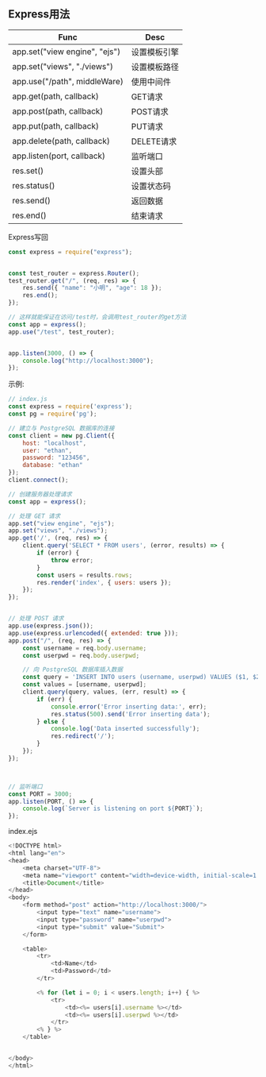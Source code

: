 
## Express用法

| Func                          | Desc         |
| ----------------------------- | ------------ |
| app.set("view engine", "ejs") | 设置模板引擎 |
| app.set("views", "./views")   | 设置模板路径 |
| app.use("/path", middleWare)  | 使用中间件   |
| app.get(path, callback)       | GET请求      |
| app.post(path, callback)      | POST请求     |
| app.put(path, callback)       | PUT请求      |
| app.delete(path, callback)    | DELETE请求   |
| app.listen(port, callback)    | 监听端口     |
| res.set()                     | 设置头部     |
| res.status()                  | 设置状态码   |
| res.send()                    | 返回数据     |
| res.end()                     | 结束请求     |


Express写回
```js
const express = require("express");


const test_router = express.Router();
test_router.get("/", (req, res) => {
    res.send({ "name": "小明", "age": 18 });
    res.end();
});

// 这样就能保证在访问/test时，会调用test_router的get方法
const app = express();
app.use("/test", test_router);


app.listen(3000, () => {
    console.log("http://localhost:3000");
});
```



示例:
```js
// index.js
const express = require('express');
const pg = require('pg');

// 建立与 PostgreSQL 数据库的连接
const client = new pg.Client({
    host: "localhost",
    user: "ethan",
    password: "123456",
    database: "ethan"
});
client.connect();

// 创建服务器处理请求
const app = express();

// 处理 GET 请求
app.set("view engine", "ejs");
app.set("views", "./views");
app.get('/', (req, res) => {
    client.query('SELECT * FROM users', (error, results) => {
        if (error) {
            throw error;
        }
        const users = results.rows;
        res.render('index', { users: users });
    });
});


// 处理 POST 请求
app.use(express.json());
app.use(express.urlencoded({ extended: true }));
app.post("/", (req, res) => {
    const username = req.body.username;
    const userpwd = req.body.userpwd;

    // 向 PostgreSQL 数据库插入数据
    const query = 'INSERT INTO users (username, userpwd) VALUES ($1, $2)';
    const values = [username, userpwd];
    client.query(query, values, (err, result) => {
        if (err) {
            console.error('Error inserting data:', err);
            res.status(500).send('Error inserting data');
        } else {
            console.log('Data inserted successfully');
            res.redirect('/');
        }
    });
});



// 监听端口
const PORT = 3000;
app.listen(PORT, () => {
    console.log(`Server is listening on port ${PORT}`);
});
```

index.ejs
```js
<!DOCTYPE html>
<html lang="en">
<head>
    <meta charset="UTF-8">
    <meta name="viewport" content="width=device-width, initial-scale=1.0">
    <title>Document</title>
</head>
<body>
    <form method="post" action="http://localhost:3000/">
        <input type="text" name="username">
        <input type="password" name="userpwd">
        <input type="submit" value="Submit">
    </form>

    <table>
        <tr>
            <td>Name</td>
            <td>Password</td>
        </tr>

        <% for (let i = 0; i < users.length; i++) { %>
            <tr>
                <td><%= users[i].username %></td>
                <td><%= users[i].userpwd %></td>
            </tr>
        <% } %>
    </table>


</body>
</html>
```